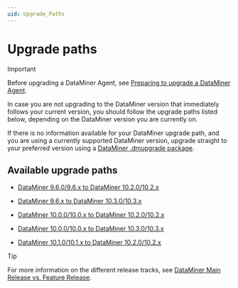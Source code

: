 ```yaml
---
uid: Upgrade_Paths
---
```


# Upgrade paths

> [!IMPORTANT]
> Before upgrading a DataMiner Agent, see [Preparing to upgrade a DataMiner Agent](xref:Preparing_to_upgrade_a_DataMiner_Agent).

In case you are not upgrading to the DataMiner version that immediately follows your current version, you should follow the upgrade paths listed below, depending on the DataMiner version you are currently on.

If there is no information available for your DataMiner upgrade path, and you are using a currently supported DataMiner version, upgrade straight to your preferred version using a [DataMiner .dmupgrade package](xref:Upgrading_a_DataMiner_Agent_using_DataMiner_Taskbar_Utility).

## Available upgrade paths

- [DataMiner 9.6.0/9.6.x to DataMiner 10.2.0/10.2.x](xref:Upgrade_path_960-96x_to_1020-102x)

- [DataMiner 9.6.x to DataMiner 10.3.0/10.3.x](xref:Upgrade_path_960-96x_to_1030-103x)

- [DataMiner 10.0.0/10.0.x to DataMiner 10.2.0/10.2.x](xref:Upgrade_path_1000-100x_to_1020-102x)

- [DataMiner 10.0.0/10.0.x to DataMiner 10.3.0/10.3.x](xref:Upgrade_path_1000-100x_to_1030-103x)

- [DataMiner 10.1.0/10.1.x to DataMiner 10.2.0/10.2.x](xref:Upgrade_path_1010-101x_to_1020-102x)

> [!TIP]
> For more information on the different release tracks, see [DataMiner Main Release vs. Feature Release](xref:DataMiner_MR_vs_FR).
